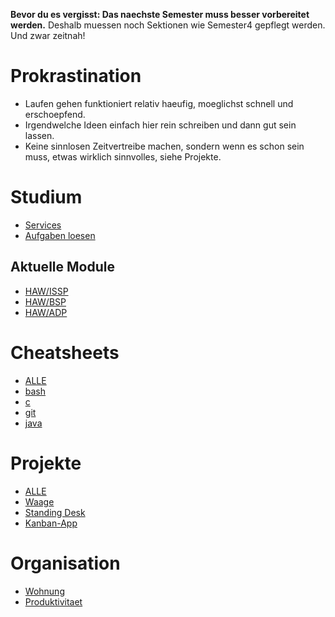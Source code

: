 **Bevor du es vergisst: Das naechste Semester muss besser vorbereitet werden.**
Deshalb muessen noch Sektionen wie Semester4 gepflegt werden. Und zwar zeitnah!

# Prokrastination
- Laufen gehen funktioniert relativ haeufig, moeglichst schnell und erschoepfend.
- Irgendwelche Ideen einfach hier rein schreiben und dann gut sein lassen.
- Keine sinnlosen Zeitvertreibe machen, sondern wenn es schon sein muss, etwas
  wirklich sinnvolles, siehe Projekte.

# Studium
- [Services](HAW/Services)
- [Aufgaben loesen](Aufgaben_loesen)

## Aktuelle Module
- [HAW/ISSP](gollum/overview/HAW/ISSP/)
- [HAW/BSP](gollum/overview/HAW/BSP/)
- [HAW/ADP](gollum/overview/HAW/ADP/)

# Cheatsheets
- [ALLE](gollum/overview/cheatsheet)
- [bash](cheatsheet/bash.md)
- [c](cheatsheet/c.md)
- [git](cheatsheet/git.md)
- [java](cheatsheet/java.md)

# Projekte
- [ALLE](gollum/overview/projekte)
- [Waage](projekte/Waage)
- [Standing Desk](projekte/StandingDesk)
- [Kanban-App](projekte/KanbanApp)

# Organisation
- [Wohnung](gollum/overview/lindenallee)
- [Produktivitaet](self/Produktivitaet)